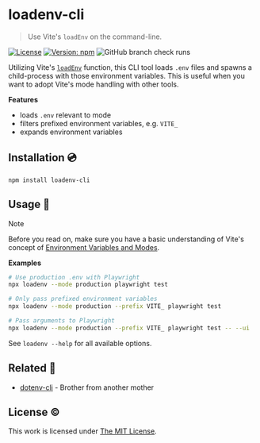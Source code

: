 # loadenv-cli

> Use Vite's `loadEnv` on the command-line.

[![License](https://img.shields.io/github/license/idleberg/loadenv-cli?color=blue&style=for-the-badge)](https://github.com/idleberg/loadenv-cli/blob/main/LICENSE)
[![Version: npm](https://img.shields.io/npm/v/loadenv-cli?style=for-the-badge)](https://www.npmjs.org/package/loadenv-cli)
![GitHub branch check runs](https://img.shields.io/github/check-runs/idleberg/loadenv-cli/main?style=for-the-badge)

Utilizing Vite's [`loadEnv`](https://vite.dev/guide/api-javascript.html#loadenv) function, this CLI tool loads `.env` files and spawns a child-process with those environment variables. This is useful when you want to adopt Vite's mode handling with other tools.

**Features**

- loads `.env` relevant to mode
- filters prefixed environment variables, e.g. `VITE_`
- expands environment variables

## Installation 💿

```shell
npm install loadenv-cli
```

## Usage 🚀

> [!NOTE]
> Before you read on, make sure you have a basic understanding of Vite's concept of [Environment Variables and Modes](https://vite.dev/guide/env-and-mode.html).

**Examples**

```sh
# Use production .env with Playwright
npx loadenv --mode production playwright test

# Only pass prefixed environment variables
npx loadenv --mode production --prefix VITE_ playwright test

# Pass arguments to Playwright
npx loadenv --mode production --prefix VITE_ playwright test -- --ui
```

See `loadenv --help` for all available options.

## Related 👫

- [dotenv-cli](https://www.npmjs.com/package/dotenv-cli) - Brother from another mother

## License ©️

This work is licensed under [The MIT License](LICENSE).

